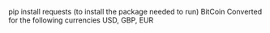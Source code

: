 pip install requests (to install the package needed to run)
BitCoin Converted for the following currencies
USD, GBP, EUR
